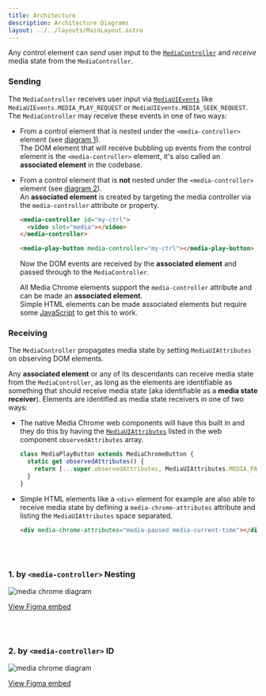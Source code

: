```yaml
---
title: Architecture
description: Architecture Diagrams
layout: ../../layouts/MainLayout.astro
---
```


Any control element can _send_ user input to the [`MediaController`](https://github.com/muxinc/media-chrome/blob/main/src/js/media-controller.js#L33) and _receive_ media state from the `MediaController`.

### Sending

The `MediaController` receives user input via [`MediaUIEvents`](https://github.com/muxinc/media-chrome/blob/main/src/js/constants.js#L1) like `MediaUIEvents.MEDIA_PLAY_REQUEST` or `MediaUIEvents.MEDIA_SEEK_REQUEST`. The `MediaController` may receive these events in one of two ways:

- From a control element that is nested under the `<media-controller>` element (see [diagram 1](#1-by-media-controller-nesting)).  
  The DOM element that will receive bubbling up events from the control element is the `<media-controller>` element, it's also called an **associated element** in the codebase.

- From a control element that is **not** nested under the `<media-controller>` element (see [diagram 2](#2-by-media-controller-id)).  
  An **associated element** is created by targeting the media controller via the `media-controller` attribute or property.

  ```html
  <media-controller id="my-ctrl">
    <video slot="media"></video>
  </media-controller>

  <media-play-button media-controller="my-ctrl"></media-play-button>
  ```

  Now the DOM events are received by the **associated element** and passed through to the `MediaController`.

  All Media Chrome elements support the `media-controller` attribute and can be made an **associated element**.  
  Simple HTML elements can be made associated elements but require some [JavaScript](https://github.com/muxinc/media-chrome/blob/main/src/js/media-control-bar.js#L60-L64) to get this to work.

### Receiving

The `MediaController` propagates media state by setting `MediaUIAttributes` on observing DOM elements.

Any **associated element** or any of its descendants can receive media state from the `MediaController`, as long as the elements are identifiable as something that should receive media state (aka identifiable as a **media state receiver**). Elements are identified as media state receivers in one of two ways:

- The native Media Chrome web components will have this built in and they do this by having the [`MediaUIAttributes`](https://github.com/muxinc/media-chrome/blob/main/src/js/constants.js#L24) listed in the web component `observedAttributes` array.

  ```js
  class MediaPlayButton extends MediaChromeButton {
    static get observedAttributes() {
      return [...super.observedAttributes, MediaUIAttributes.MEDIA_PAUSED];
    }
  }
  ```

- Simple HTML elements like a `<div>` element for example are also able to receive media state by defining a `media-chrome-attributes` attribute and listing the `MediaUIAttributes` space separated.

  ```html
  <div media-chrome-attributes="media-paused media-current-time"></div>
  ```

<br>
<br>

### 1\. by `<media-controller>` Nesting

![media chrome diagram](/assets/media-chrome-diagram-media-controller-nesting.png)

[View Figma embed](https://www.figma.com/embed?embed_host=share&url=https%3A%2F%2Fwww.figma.com%2Ffile%2FJfpS4VVSJgvywPHEYAr7Ie%2FMedia-Chrome-Diagrams%3Fnode-id%3D0%253A1)

<br>
<br>

### 2\. by `<media-controller>` ID

![media chrome diagram](/assets/media-chrome-diagram-media-controller-id.png)

[View Figma embed](https://www.figma.com/embed?embed_host=share&url=https%3A%2F%2Fwww.figma.com%2Ffile%2FJfpS4VVSJgvywPHEYAr7Ie%2FMedia-Chrome-Diagrams%3Fnode-id%3D26%253A84)
